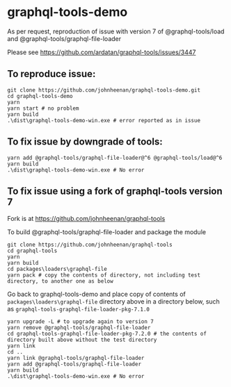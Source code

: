 # graphql-tools-demo
As per request, reproduction of issue with version 7 of @graphql-tools/load and @graphql-tools/graphql-file-loader

Please see https://github.com/ardatan/graphql-tools/issues/3447

## To reproduce issue:
```
git clone https://github.com/johnheenan/graphql-tools-demo.git
cd graphql-tools-demo
yarn
yarn start # no problem
yarn build
.\dist\graphql-tools-demo-win.exe # error reported as in issue
```

## To fix issue by downgrade of tools:
```
yarn add @graphql-tools/graphql-file-loader@^6 @graphql-tools/load@^6
yarn build
.\dist\graphql-tools-demo-win.exe # No error
```

## To fix issue using a fork of graphql-tools version 7
Fork is at https://github.com/johnheenan/graphql-tools

To build @graphql-tools/graphql-file-loader and package the module

```
git clone https://github.com/johnheenan/graphql-tools
cd graphql-tools
yarn
yarn build
cd packages\loaders\graphql-file
yarn pack # copy the contents of directory, not including test directory, to another one as below
```

Go back to graphql-tools-demo and place copy of contents of `packages\loaders\graphql-file` directory above in a directory below, such as `graphql-tools-graphql-file-loader-pkg-7.1.0`

```
yarn upgrade -L # to upgrade again to version 7
yarn remove @graphql-tools/graphql-file-loader
cd graphql-tools-graphql-file-loader-pkg-7.2.0 # the contents of directory built above without the test directory
yarn link
cd ..
yarn link @graphql-tools/graphql-file-loader
yarn add @graphql-tools/graphql-file-loader
yarn build
.\dist\graphql-tools-demo-win.exe # No error

```